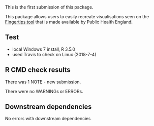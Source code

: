 This is the first submission of this package.

This package allows users to easily recreate visualisations seen on the [Fingertips tool](http://fingertips.phe.org.uk) that is made available by Public Health England.

## Test

* local Windows 7 install, R 3.5.0
* used Travis to check on Linux (2018-7-4)

## R CMD check results

There was 1 NOTE - new submission.

There were no WARNINGs or ERRORs.

## Downstream dependencies

No errors with downstream dependencies
